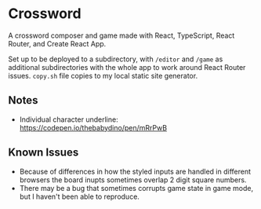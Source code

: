 # Crossword

A crossword composer and game made with React, TypeScript, React Router, and Create React App.

Set up to be deployed to a subdirectory, with `/editor` and `/game` as additional subdirectories with the whole app to work around React Router issues. `copy.sh` file copies to my local static site generator.

## Notes

- Individual character underline: https://codepen.io/thebabydino/pen/mRrPwB


## Known Issues

- Because of differences in how the styled inputs are handled in different browsers the board inupts sometimes overlap 2 digit square numbers.
- There may be a bug that sometimes corrupts game state in game mode, but I haven't been able to reproduce.
